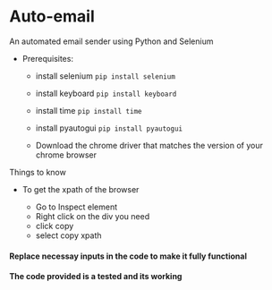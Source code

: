 # Auto-email

An automated email sender using Python and Selenium

* Prerequisites:

  * install selenium
  `pip install selenium`
  
  * install keyboard
  `pip install keyboard`
  
  * install time
  `pip install time`
  
  * install pyautogui
  `pip install pyautogui`
  
  * Download the chrome driver that matches the version of your chrome browser
  
Things to know 

* To get the xpath of the browser 

  * Go to Inspect element
  * Right click on the div you need 
  * click copy
  * select copy xpath
  
 
 #### Replace necessay inputs in the code to make it fully functional
 #### The code provided is a tested and its working 
  
  
  
